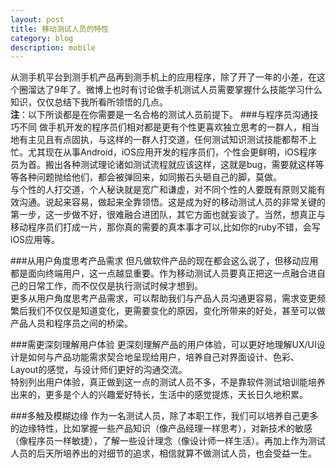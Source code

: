 ```yaml
---
layout: post
title: 移动测试人员的特性
category: blog
description: mobile
---
```

从测手机平台到测手机产品再到测手机上的应用程序，除了开了一年的小差，在这个圈溜达了9年了。微博上也时有讨论做手机测试人员需要掌握什么技能学习什么知识，仅仅总结下我所看所领悟的几点。
<br/>**注**：以下所谈都是在你需要是一名合格的测试人员前提下。
###与程序员沟通技巧不同
做手机开发的程序员们相对都是更有个性更喜欢独立思考的一群人，相当地有主见且有点固执，与这样的一群人打交道，任何测试知识测试技能都帮不上忙。尤其现在从事Android，iOS应用开发的程序员们，个性会更鲜明，iOS程序员为首。搬出各种测试理论诸如测试流程就应该这样，这就是bug，需要就这样等等各种问题抛给他们，都会被弹回来，如同搬石头砸自己的脚，莫做。
<br/>与个性的人打交道，个人秘诀就是宽广和谦虚，对不同个性的人要既有原则又能有效沟通。说起来容易，做起来全靠领悟。这是成为好的移动测试人员的非常关键的第一步，这一步做不好，很难融合进团队，其它方面也就妄谈了。当然，想真正与移动程序员们打成一片，那你真的需要的真本事才可以,比如你的ruby不错，会写iOS应用等。

###从用户角度思考产品需求
但凡做软件产品的现在都会这么说了，但移动应用都是面向终端用户，这一点越显重要。作为移动测试人员要真正把这一点融合进自己的日常工作，而不仅仅是执行测试时候才想到。
<br/>更多从用户角度思考产品需求，可以帮助我们与产品人员沟通更容易，需求变更频繁后我们不仅仅是知道变化，更需要变化的原因，变化所带来的好处，甚至可以做产品人员和程序员之间的桥梁。

###需更深刻理解用户体验
更深刻理解产品的用户体验，可以更好地理解UX/UI设计是如何与产品功能需求契合地呈现给用户，培养自己对界面设计、色彩、Layout的感觉，与设计师们更好的沟通交流。
<br/>特别列出用户体验，真正做到这一点的测试人员不多，不是靠软件测试培训能培养出来的，更多是个人的兴趣爱好特长，生活中的感觉提炼，天长日久地积累。

###多触及模糊边缘
作为一名测试人员，除了本职工作，我们可以培养自己更多的边缘特性，比如掌握一些产品知识（像产品经理一样思考），对新技术的敏感（像程序员一样敏捷），了解一些设计理念（像设计师一样生活）。再加上作为测试人员的后天所培养出的对细节的追求，相信就算不做测试人员，也会受益一生。